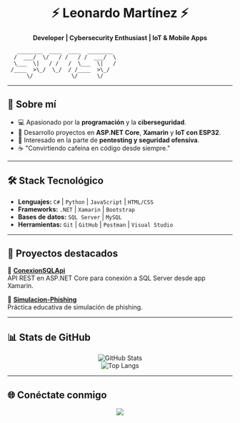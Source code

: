 <h1 align="center">⚡ Leonardo Martínez ⚡</h1>
<p align="center">
  <b>Developer | Cybersecurity Enthusiast | IoT & Mobile Apps</b>
</p>

       ________  ____  ____  ________ 
      /  ___/  \/   / /   / /  ___/  \
      \___  \|   / /   /  \___  \|   /
     /____  >\_/  \_/  / /____  >\_/ 
          \/            \/      \/    

---

## 👾 Sobre mí
- 💻 Apasionado por la **programación** y la **ciberseguridad**.  
- 🚀 Desarrollo proyectos en **ASP.NET Core**, **Xamarin** y **IoT con ESP32**.  
- 🔐 Interesado en la parte de **pentesting y seguridad ofensiva**.  
- ☕ "Convirtiendo cafeína en código desde siempre."

---

## 🛠️ Stack Tecnológico
- **Lenguajes:** `C#` | `Python` | `JavaScript` | `HTML/CSS`  
- **Frameworks:** `.NET` | `Xamarin` | `Bootstrap`  
- **Bases de datos:** `SQL Server` | `MySQL`  
- **Herramientas:** `Git` | `GitHub` | `Postman` | `Visual Studio`  

---

## 📂 Proyectos destacados
🔹 [**ConexionSQLApi**](https://github.com/LeonardoMartinez-1332/ConexionSQLApi)  
API REST en ASP.NET Core para conexión a SQL Server desde app Xamarin.  

🔹 [**Simulacion-Phishing**](https://github.com/LeonardoMartinez-1332/simulacion-phishing)  
Práctica educativa de simulación de phishing.  

---

## 📊 Stats de GitHub
<p align="center">
  <img src="https://github-readme-stats.vercel.app/api?username=LeonardoMartinez-1332&show_icons=true&theme=radical" alt="GitHub Stats"/>
  <br>
  <img src="https://github-readme-stats.vercel.app/api/top-langs/?username=LeonardoMartinez-1332&layout=compact&theme=radical" alt="Top Langs"/>
</p>

---

## 🌐 Conéctate conmigo
<p align="center">
  <a href="https://github.com/LeonardoMartinez-1332">
    <img src="https://img.shields.io/badge/GitHub-LeonardoMartinez--1332-black?logo=github&style=for-the-badge" />
  </a>
</p>
